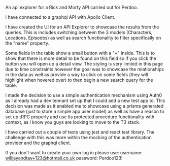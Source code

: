 An api explorer for a Rick and Morty API carried out for Perdoo.

I have connected to a graphql API with Apollo Client.

I have created the UI for an API Explorer to showcase the results from the queries. This is includes switching between the 3 models (Characters, Locations, Episodes) as well as search functionality to filter specifically on the "name" property.

Some fields in the table show a small button with a "+" inside. This is to show that there is more detail to be found on this field so if you click the button you will open up a detail view. The styling is very limited in this page due to time constraints however the goal was to showcase the relationships in the data as well as provide a way to click on some fields (they will highlight when hovered over) to then begin a new search query for the table.

I made the decision to use a simple authentication mechanism using Auth0 as I already had a dev tennant set up that I could add a new test app to. This decision was made as it enabled me to showcase using a prisma generated database (just to store a simple app user model) as well as have a reason to set up tRPC properly and use its protected procedure functionality with context, as I know you guys are looking to move to the T3 stack.

I have carried out a couple of tests using jest and react test library. The challenge with this was more within the mocking of the authentication provider and the graphql client.

If you don't want to create your own log in please use: username: willjayandtay+123@hotmail.co.uk password: Perdoo123!

